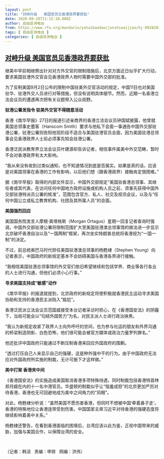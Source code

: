 ```yaml
---
layout: post
title: "对峙升级   美国官员见香港政界要获批"
date: 2020-09-28T21:15:18.000Z
author: 自由亚洲电台
from: https://www.rfa.org/mandarin/yataibaodao/junshiwaijiao/hj-09282020102028.html
tags: [ 自由亚洲电台 ]
categories: [ 自由亚洲电台 ]
---
```

<!--1601327718000-->
[对峙升级   美国官员见香港政界要获批](https://www.rfa.org/mandarin/yataibaodao/junshiwaijiao/hj-09282020102028.html)
------

<div>
<p>继美中早前相继祭出针对对方外交官的限制措施后，北京方面近日似乎扩大行动，要求美国驻港外交官会见香港政界人物时需要中国外交部的批准。</p><p>为了反制美国9月2日公布的限制中国驻美外交官活动的规定，中国11日也对美国驻华、驻港外交人员进行对等措施，但没有说明具体细节。然而，近期一名香港立法会议员的遭遇再次把有关议题带入公众视野。</p><p><b>驻港公署发指令 驻美外交官不得随意活动</b></p><p>香港《南华早报》27日的报道引述亲商界的香港立法会议员钟国斌披露，他曾就美国总领事史墨客（Hanscom Smith）要求与他私下会面一事通告中国外交部驻港公署，驻港公署则告知他现阶段不适合与美国驻港官员会面，因为美国驻港总领事会见香港政界人士前必须事先知会驻港公署。</p><p>香港泛民派教育界立法会议员叶建源却告诉记者，相信事件属美中外交范畴，暂时不会对香港政界有太大影响。</p><p>“我从来没有收到过类似通知，也不知道情况到底是否属实。如果是真的话，应该是对美国领事在香港的工作有影响，以后他们想（跟香港政界）接触肯定很困难。”</p><p>据《南华早报》取得的内部文件显示，中国外交部规定“美国驻香港总领事、其继任者或其代表，在访问任何中国地方政府设施或机构人员之前，须事先获得中国外交部驻港特派员公署的核准”，范围包含官方、私人、社交及视讯会议，以及与“任何中国公立或私立教育机构、社团及其所属人员”的会面。</p><p><b>美国强烈回应</b></p><p>美国国务院发言人摩根·奥塔格斯（Morgan Ortagus）星期一回复记者查询时强调，中国外交部驻港公署将限制范围扩大至美国驻港澳总领事馆的做法进一步显示北京破坏香港自治以及“一国两制”框架，再次坐实特朗普总统将香港视为“一国一制”的决定。</p><p>不过，前总统奥巴马时代担任美国驻港澳总领事的杨甦棣（Stephen Young）向记者表示，中国政府的新规定基本不会妨碍美国与香港各界进行接触。</p><p>“我相信美国驻港总领事馆的外交官们依旧希望继续和包括学界、商业等各行各业的人士进行沟通，但他们必须小心行事。”</p><p><b>寻求美国支持成“敏感”动作</b></p><p>《南华早报》的报道就提到，北京政府的新规定将使积极就香港民主运动寻求美国协助和支持的香港民主派陷入“尴尬”。</p><p>香港泛民派立法会议员范国威接受本台记者采访时担心，在《香港国安法》的阴霾下，当局可能会以“勾结外国势力”为名，对民主派人士进行政治抹黑。</p><p>“我认为新规定收紧了政界人士向外呼吁的空间，也为参与社运的朋友和外界沟通的桥梁制造阴影、白色恐怖，他们很可能会被官方媒体或政治力量罗列罪名。”</p><p>他还批评中国政府只能通过不断压制香港来回应外国政府的围剿。</p><p>“透过打压自己人来显示自己的强硬，这是种外强中干的行为。由于中国政府无法应对外国政府所实施的制裁，无计可施下才这样做。”</p><p><b>美中打架 香港夹中间</b></p><p>《香港国安法》的实施造成美国取消香港多项特殊待遇，同时制裁包括香港特首林郑月娥在内的十一名中港官员。华盛顿的制裁似乎让“恼羞成怒”的北京更加严厉对待香港，香港也无可回避地成为美中之间角力的“风眼”。</p><p>对此，杨甦棣分析说：“虽然美国不愿伤害香港，但同时不想被中国‘牵着鼻子走’。香港的特殊地位让香港连带受到伤害。中国国家主席习近平对待香港的强硬态度将继续影响着美中关系。”</p><p>杨甦棣还警告，在看到香港面临的困境后，台湾应该以此为鉴，正视中国带来的威胁，加强与美国合作，以保障台湾的安全。</p><p> </p><p>（记者：韩洁   责编：申铧   网编：洪伟）</p>
</div>

